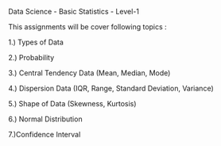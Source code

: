 
Data Science - Basic Statistics - Level-1

This assignments will be cover following topics :

1.) Types of Data

2.) Probability

3.) Central Tendency Data (Mean, Median, Mode)

4.) Dispersion Data (IQR, Range, Standard Deviation, Variance)

5.) Shape of Data (Skewness, Kurtosis)

6.) Normal Distribution

7.)Confidence Interval
